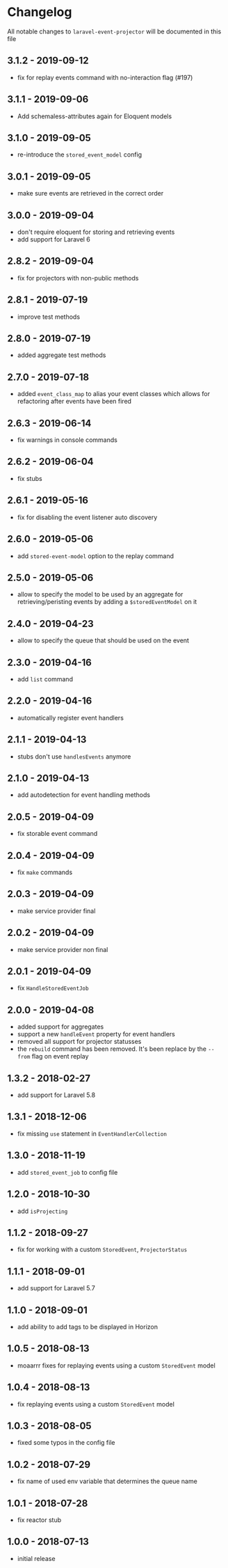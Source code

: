 # Changelog

All notable changes to `laravel-event-projector` will be documented in this file

## 3.1.2 - 2019-09-12

- fix for replay events command with no-interaction flag (#197)

## 3.1.1 - 2019-09-06

- Add schemaless-attributes again for Eloquent models

## 3.1.0 - 2019-09-05

- re-introduce the `stored_event_model` config

## 3.0.1 - 2019-09-05

- make sure events are retrieved in the correct order

## 3.0.0 - 2019-09-04

- don't require eloquent for storing and retrieving events
- add support for Laravel 6

## 2.8.2 - 2019-09-04

- fix for projectors with non-public methods

## 2.8.1 - 2019-07-19

- improve test methods

## 2.8.0 - 2019-07-19

- added aggregate test methods

## 2.7.0 - 2019-07-18

- added `event_class_map` to alias your event classes which allows for refactoring after events have been fired

## 2.6.3 - 2019-06-14

- fix warnings in console commands

## 2.6.2 - 2019-06-04

- fix stubs

## 2.6.1 - 2019-05-16

- fix for disabling the event listener auto discovery

## 2.6.0 - 2019-05-06

- add `stored-event-model` option to the replay command

## 2.5.0 - 2019-05-06

- allow to specify the model to be used by an aggregate for retrieving/peristing events by adding a `$storedEventModel` on it

## 2.4.0 - 2019-04-23

- allow to specify the queue that should be used on the event

## 2.3.0 - 2019-04-16

- add `list` command

## 2.2.0 - 2019-04-16

- automatically register event handlers

## 2.1.1 - 2019-04-13

- stubs don't use `handlesEvents` anymore

## 2.1.0 - 2019-04-13

- add autodetection for event handling methods

## 2.0.5 - 2019-04-09

- fix storable event command

## 2.0.4 - 2019-04-09

- fix `make` commands

## 2.0.3 - 2019-04-09

- make service provider final

## 2.0.2 - 2019-04-09

- make service provider non final

## 2.0.1 - 2019-04-09

- fix `HandleStoredEventJob`

## 2.0.0 - 2019-04-08

- added support for aggregates
- support a new `handleEvent` property for event handlers
- removed all support for projector statusses
- the `rebuild` command has been removed. It's been replace by the `--from` flag on event replay

## 1.3.2 - 2018-02-27

- add support for Laravel 5.8

## 1.3.1 - 2018-12-06

- fix missing `use` statement in `EventHandlerCollection`

## 1.3.0 - 2018-11-19

- add `stored_event_job` to config file

## 1.2.0 - 2018-10-30

- add `isProjecting`

## 1.1.2 - 2018-09-27

- fix for working with a custom `StoredEvent`, `ProjectorStatus`

## 1.1.1 - 2018-09-01

- add support for Laravel 5.7

## 1.1.0 - 2018-09-01

- add ability to add tags to be displayed in Horizon

## 1.0.5 - 2018-08-13

- moaarrr fixes for replaying events using a custom `StoredEvent` model

## 1.0.4 - 2018-08-13

- fix replaying events using a custom `StoredEvent` model

## 1.0.3 - 2018-08-05

- fixed some typos in the config file

## 1.0.2 - 2018-07-29

- fix name of used env variable that determines the queue name

## 1.0.1 - 2018-07-28

- fix reactor stub

## 1.0.0 - 2018-07-13

- initial release
